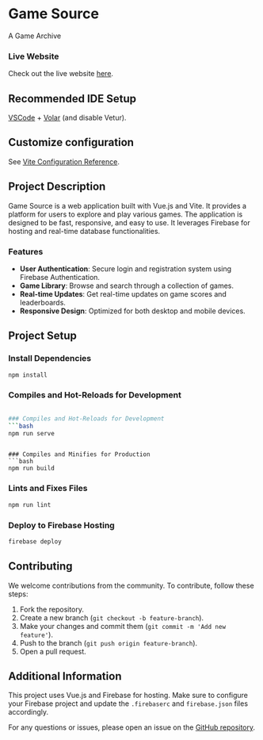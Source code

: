 # Game Source

A Game Archive 

### Live Website

Check out the live website [here](https://gamesource-22737.web.app/).

## Recommended IDE Setup

[VSCode](https://code.visualstudio.com/) + [Volar](https://marketplace.visualstudio.com/items?itemName=Vue.volar) (and disable Vetur).

## Customize configuration

See [Vite Configuration Reference](https://vite.dev/config/).

## Project Description

Game Source is a web application built with Vue.js and Vite. It provides a platform for users to explore and play various games. The application is designed to be fast, responsive, and easy to use. It leverages Firebase for hosting and real-time database functionalities.

### Features

- **User Authentication**: Secure login and registration system using Firebase Authentication.
- **Game Library**: Browse and search through a collection of games.
- **Real-time Updates**: Get real-time updates on game scores and leaderboards.
- **Responsive Design**: Optimized for both desktop and mobile devices.

## Project Setup

### Install Dependencies
```bash
npm install
```

### Compiles and Hot-Reloads for Development
```bash

### Compiles and Hot-Reloads for Development
```bash
npm run serve
```
```

### Compiles and Minifies for Production
```bash
npm run build
```

### Lints and Fixes Files
```bash
npm run lint
```

### Deploy to Firebase Hosting
```bash
firebase deploy
```

## Contributing

We welcome contributions from the community. To contribute, follow these steps:

1. Fork the repository.
2. Create a new branch (`git checkout -b feature-branch`).
3. Make your changes and commit them (`git commit -m 'Add new feature'`).
4. Push to the branch (`git push origin feature-branch`).
5. Open a pull request.

## Additional Information

This project uses Vue.js and Firebase for hosting. Make sure to configure your Firebase project and update the `.firebaserc` and `firebase.json` files accordingly.

For any questions or issues, please open an issue on the [GitHub repository](https://github.com/your-repo-url).
